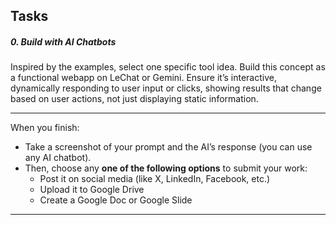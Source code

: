 ## Tasks

##### 0\. Build with AI Chatbots

Inspired by the examples, select one specific tool idea. Build this concept as a functional webapp on LeChat or Gemini. Ensure it’s interactive, dynamically responding to user input or clicks, showing results that change based on user actions, not just displaying static information.

---

When you finish:

- Take a screenshot of your prompt and the AI’s response (you can use any AI chatbot).
- Then, choose any **one of the following options** to submit your work:
  - Post it on social media (like X, LinkedIn, Facebook, etc.)
  - Upload it to Google Drive
  - Create a Google Doc or Google Slide

---
